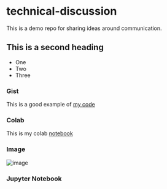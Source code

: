 # technical-discussion
This is a demo repo for sharing ideas around communication. 
## This is a second heading

* One
* Two
* Three

### Gist 

This is a good example of [my code](https://gist.github.com/kemsolmaz/8b24af43492a79dae8544e59889ebd42)

### Colab

This is my colab [notebook](https://colab.research.google.com/github/kemsolmaz/technical-discussion/blob/master/Technical_docs.ipynb)

### Image

![image](https://user-images.githubusercontent.com/61534799/140647045-9f77dfc3-7939-4884-8cae-d4cb59afd347.png)

### Jupyter Notebook 


